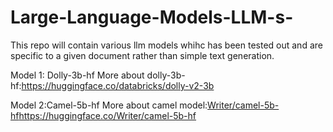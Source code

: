 # Large-Language-Models-LLM-s-
This repo will contain various llm models whihc has been tested out and are specific to a given document rather than simple text generation.

Model 1: Dolly-3b-hf
More about dolly-3b-hf:https://huggingface.co/databricks/dolly-v2-3b

Model 2:Camel-5b-hf
More about camel model:[Writer/camel-5b-hf](https://huggingface.co/Writer/camel-5b-hf)https://huggingface.co/Writer/camel-5b-hf
